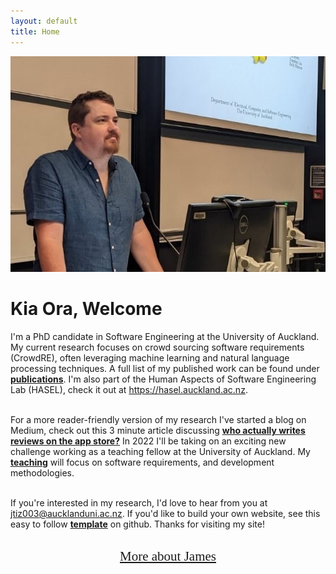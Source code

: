 ```yaml
---
layout: default
title: Home
---
```


<div class="container-fluid">
  <div class="row">
    <div class="col-sm-5 mb-4">
      <img class="img-fluid" right="100" src="imgs\p8.jpg" alt="James Tizard" width="600" 
     ><br>
    </div>
    <div class="col-sm-6">    
    <h1 class="text-primary">Kia Ora, Welcome</h1>

I'm a PhD candidate in Software Engineering at the University of Auckland. My current research focuses on crowd sourcing software requirements (CrowdRE), often leveraging machine learning and natural language processing techniques. A full list of my published work can be found under <a href="/publications" style="font-weight:bold">publications</a>. I'm also part of the Human Aspects of Software Engineering Lab (HASEL), check it out at <a href="https://hasel.auckland.ac.nz/" target="_blank" >https://hasel.auckland.ac.nz</a>.<br><br>

For a more reader-friendly version of my research I've started a blog on Medium, check out this 3 minute article discussing <a href="https://medium.com/@james-tizard/who-actually-writes-reviews-on-the-app-store-and-software-forums-d5a492be3fc0" target="_blank" style="font-weight:bold">who actually writes reviews on the app store?</a> In 2022 I'll be taking on an exciting new challenge working as a teaching fellow at the University of Auckland. My <a href="/teaching" style="font-weight:bold">teaching</a> will focus on software requirements, and development methodologies.    <br><br>

If you're interested in my research, I'd love to hear from you at <a href="mailto:jtiz003@aucklanduni.ac.nz" target="_blank" >jtiz003@aucklanduni.ac.nz</a>. If you'd like to build your own website, see this easy to follow <a href="https://github.com/kblincoe/kblincoe.github.io" target="_blank" style="font-weight:bold">template</a> on github. Thanks for visiting my site! <br><br>

<div class="mb-4" style="text-align: center;"><a href="/about.html"  style="font-family: 'Lucida Handwriting', cursive; font-size: 150%;">More about James</a></div>


</div>
</div>

